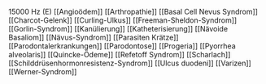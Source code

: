 15000 Hz (E)
[[Angioödem]]
[[Arthropathie]]
[[Basal Cell Nevus Syndrom]]
[[Charcot-Gelenk]]
[[Curling-Ulkus]]
[[Freeman-Sheldon-Syndrom]]
[[Gorlin-Syndrom]]
[[Kanülierung]]
[[Katheterisierung]]
[[Nävoide Basaliom]]
[[Nävus-Syndrom]]
[[Parasiten Krätze]]
[[Parodontalerkrankungen]]
[[Parodontose]]
[[Progeria]]
[[Pyorrhea alveolaris]]
[[Quincke-Ödeme]]
[[Refetoff Syndrom]]
[[Scharlach]]
[[Schilddrüsenhormonresistenz-Syndrom]]
[[Ulcus duodeni]]
[[Varizen]]
[[Werner-Syndrom]]